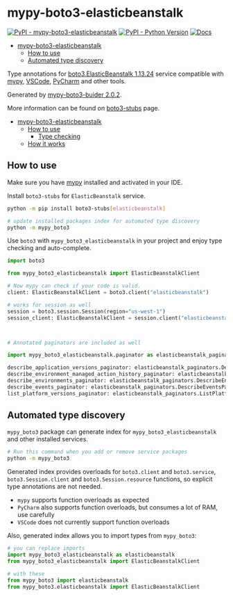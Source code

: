# mypy-boto3-elasticbeanstalk

[![PyPI - mypy-boto3-elasticbeanstalk](https://img.shields.io/pypi/v/mypy-boto3-elasticbeanstalk.svg?color=blue)](https://pypi.org/project/mypy-boto3-elasticbeanstalk)
[![PyPI - Python Version](https://img.shields.io/pypi/pyversions/mypy-boto3-elasticbeanstalk.svg?color=blue)](https://pypi.org/project/mypy-boto3-elasticbeanstalk)
[![Docs](https://img.shields.io/readthedocs/mypy-boto3-builder.svg?color=blue)](https://mypy-boto3-builder.readthedocs.io/)

- [mypy-boto3-elasticbeanstalk](#mypy-boto3-elasticbeanstalk)
  - [How to use](#how-to-use)
  - [Automated type discovery](#automated-type-discovery)


Type annotations for
[boto3.ElasticBeanstalk 1.13.24](https://boto3.amazonaws.com/v1/documentation/api/1.13.24/reference/services/elasticbeanstalk.html#ElasticBeanstalk) service
compatible with [mypy](https://github.com/python/mypy), [VSCode](https://code.visualstudio.com/),
[PyCharm](https://www.jetbrains.com/pycharm/) and other tools.

Generated by [mypy-boto3-buider 2.0.2](https://github.com/vemel/mypy_boto3_builder).

More information can be found on [boto3-stubs](https://pypi.org/project/boto3-stubs/) page.

- [mypy-boto3-elasticbeanstalk](#mypy-boto3-elasticbeanstalk)
  - [How to use](#how-to-use)
    - [Type checking](#type-checking)
  - [How it works](#how-it-works)

## How to use

Make sure you have [mypy](https://github.com/python/mypy) installed and activated in your IDE.

Install `boto3-stubs` for `ElasticBeanstalk` service.

```bash
python -m pip install boto3-stubs[elasticbeanstalk]

# update installed packages index for automated type discovery
python -m mypy_boto3
```

Use `boto3` with `mypy_boto3_elasticbeanstalk` in your project and enjoy type checking and auto-complete.

```python
import boto3

from mypy_boto3_elasticbeanstalk import ElasticBeanstalkClient

# Now mypy can check if your code is valid.
client: ElasticBeanstalkClient = boto3.client("elasticbeanstalk")

# works for session as well
session = boto3.session.Session(region="us-west-1")
session_client: ElasticBeanstalkClient = session.client("elasticbeanstalk")



# Annotated paginators are included as well

import mypy_boto3_elasticbeanstalk.paginator as elasticbeanstalk_paginators

describe_application_versions_paginator: elasticbeanstalk_paginators.DescribeApplicationVersionsPaginator = client.get_paginator("describe_application_versions")
describe_environment_managed_action_history_paginator: elasticbeanstalk_paginators.DescribeEnvironmentManagedActionHistoryPaginator = client.get_paginator("describe_environment_managed_action_history")
describe_environments_paginator: elasticbeanstalk_paginators.DescribeEnvironmentsPaginator = client.get_paginator("describe_environments")
describe_events_paginator: elasticbeanstalk_paginators.DescribeEventsPaginator = client.get_paginator("describe_events")
list_platform_versions_paginator: elasticbeanstalk_paginators.ListPlatformVersionsPaginator = client.get_paginator("list_platform_versions")
```

## Automated type discovery

`mypy_boto3` package can generate index for `mypy_boto3_elasticbeanstalk` and other installed services.

```bash
# Run this command when you add or remove service packages
python -m mypy_boto3
```

Generated index provides overloads for `boto3.client` and `boto3.service`,
`boto3.Session.client` and `boto3.Session.resource` functions,
so explicit type annotations are not needed.

- `mypy` supports function overloads as expected
- `PyCharm` also supports function overloads, but consumes a lot of RAM, use carefully
- `VSCode` does not currently support function overloads

Also, generated index allows you to import types from `mypy_boto3`:

```python
# you can replace imports
import mypy_boto3_elasticbeanstalk as elasticbeanstalk
from mypy_boto3_elasticbeanstalk import ElasticBeanstalkClient

# with these
from mypy_boto3 import elasticbeanstalk
from mypy_boto3.elasticbeanstalk import ElasticBeanstalkClient
```
